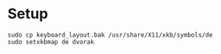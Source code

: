 # Setup

```
sudo cp keyboard_layout.bak /usr/share/X11/xkb/symbols/de
sudo setxkbmap de dvorak
```
